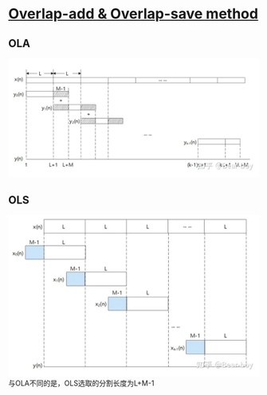 #  [Overlap-add & Overlap-save method](https://zhuanlan.zhihu.com/p/480320394)    
## OLA  
![image](https://raw.githubusercontent.com/andyye1999/image-hosting/master/20220524/image.6k0dk95c2b40.webp)   
## OLS  
![image](https://raw.githubusercontent.com/andyye1999/image-hosting/master/20220524/image.4o7qzb51tdk0.webp)  
与OLA不同的是，OLS选取的分割长度为L+M-1
